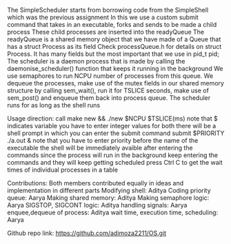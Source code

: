 The SimpleScheduler starts from borrowing code from the SimpleShell which was the previous assignment
In this we use a custom submit command that takes in an executable, forks and sends to be made a child process
These child processes are inserted into the readyQueue
The readyQueue is a shared memory object that we have made of a Queue that has a struct Process as its field
Check processQueue.h for details on struct Process. It has many fields but the most important that we use in pid_t pid;
The scheduler is a daemon process that is made by calling the daemonise_scheduler() function that keeps it running in the background
We use semaphores to run NCPU number of processes from this queue. We dequeue the processes,
make use of the mutex fields in our shared memory structure by calling sem_wait(), run it for TSLICE seconds, make use of sem_post() and enqueue them back into process queue.
The scheduler runs for as long as the shell runs

Usage direction:
    call make new && ./new $NCPU $TSLICE(ms) note that $ indicates variable you have to enter integer values for both
    there will be a shell prompt in which you can enter the submit command
    submit $PRIORITY ./a.out & note that you have to enter priority before the name of the executable
    the shell will be immediately avaible after entering the commands since the process will run in the background
    keep entering the commands and they will keep getting scheduled
    press Ctrl C to get the wait times of individual processes in a table

Contributions:
Both members contributed equally in ideas and implementation in different parts
Modifying shell: Aditya
Coding priority queue: Aarya
Making shared memory: Aditya
Making semaphore logic: Aarya
SIGSTOP, SIGCONT logic: Aditya
handling signals: Aarya
enquee,dequeue of process: Aditya
wait time, execution time, scheduling: Aarya

Github repo link: https://github.com/adimoza2211/OS.git
